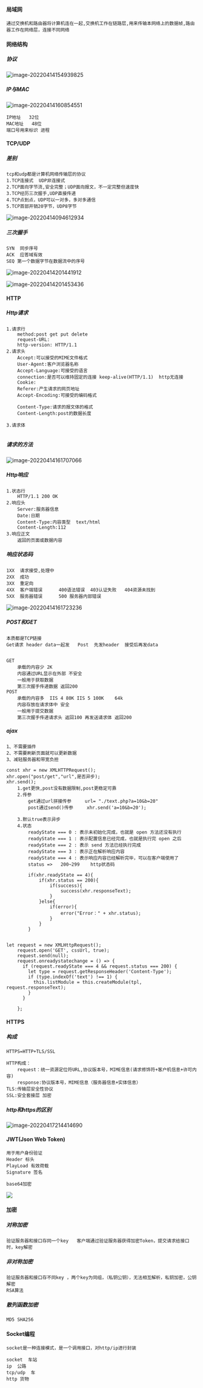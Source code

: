 #### 局域网

```
通过交换机和路由器将计算机连在一起,交换机工作在链路层,用来传输本网络上的数据帧,路由器工作在网络层，连接不同网络
```

#### 网络结构

##### 协议

![image-20220414154939825](C:\Users\13550\AppData\Roaming\Typora\typora-user-images\image-20220414154939825.png)

##### IP与MAC

![image-20220414160854551](file://C:\Users\13550\AppData\Roaming\Typora\typora-user-images\image-20220414160854551.png?lastModify=1653998386)

```
IP地址   32位 
MAC地址   48位
端口号用来标识 进程
```

#### TCP/UDP

##### 差别

```
tcp和udp都是计算机网络传输层的协议
1.TCP连接式  UDP非连接式
2.TCP面向字节流,安全完整；UDP面向报文，不一定完整但速度快
3.TCP经历三次握手,UDP直接传递
4.TCP点到点，UDP可以一对多，多对多通信
5.TCP首部开销20字节，UDP8字节
```

![image-20220414094612934](C:\Users\13550\AppData\Roaming\Typora\typora-user-images\image-20220414094612934.png)

##### 三次握手

```
SYN  同步序号
ACK  应答域有效
SEQ 第一个数据字节在数据流中的序号
```

![image-20220414201441912](C:\Users\13550\AppData\Roaming\Typora\typora-user-images\image-20220414201441912.png)

![image-20220414201453436](C:\Users\13550\AppData\Roaming\Typora\typora-user-images\image-20220414201453436.png)

#### HTTP

##### Http请求

```
1.请求行
	method:post get put delete
	request-URL:
	http-version: HTTP/1.1
2.请求头
	Accept:可以接受的MIME文件格式
	User-Agent:客户浏览器名称
	Accept-Language:可接受的语言
	connection:是否可以维持固定的连接 keep-alive(HTTP/1.1)  http无连接
	Cookie:
	Referer:产生请求的网页地址
	Accept-Encoding:可接受的编码格式
	
	Content-Type:请求的报文体的格式
	Content-Length:post的数据长度 
		
3.请求体
	
```

##### 请求的方法

![image-20220414161707066](C:\Users\13550\AppData\Roaming\Typora\typora-user-images\image-20220414161707066.png)

##### Http响应

```
1.状态行 
	HTTP/1.1 200 OK
2.响应头
	Server:服务器信息
	Date:日期
	Content-Type:内容类型  text/html
	Content-Length:112
3.响应正文 
	返回的页面或数据内容
```

##### 响应状态码

```
1XX  请求接受,处理中
2XX  成功 
3XX  重定向
4XX  客户端错误      400语法错误  403认证失败   404资源未找到
5XX  服务器错误      500 服务器内部错误
```

![image-20220414161723236](C:\Users\13550\AppData\Roaming\Typora\typora-user-images\image-20220414161723236.png)

##### POST和GET

```
本质都是TCP链接
Get请求 header data一起发   Post  先发header  接受后再发data


GET 
	承载的内容少 2K
	内容通过URL显示在外部 不安全
	一般用于获取数据
	第三次握手传递数据 返回200
POST
	承载的内容多  IIS 4 80K IIS 5 100K    64k
	内容存放在请求体中 安全
	一般用于提交数据
	第三次握手传递请求头 返回100 再发送请求体 返回200
```

##### ajax

```
1、不需要插件
2、不需要刷新页面就可以更新数据   
3、减轻服务器和带宽负担
```

```
const xhr = new XMLHTTPRequest();
xhr.open("post/get","url",是否异步);   
xhr.send();
	1.get更快,post没有数据限制,post更稳定可靠
	2.传参 
		get通过url拼接传参     url= "./text.php?a=10&b=20"
		post通过send()传参     xhr.send('a=10&b=20');
		
	3.默认true表示异步
	4.状态
        readyState === 0 : 表示未初始化完成，也就是 open 方法还没有执行 
        readyState === 1 : 表示配置信息已经完成，也就是执行完 open 之后 
        readyState === 2 : 表示 send 方法已经执行完成
        readyState === 3 : 表示正在解析响应内容
        readyState === 4 : 表示响应内容已经解析完毕，可以在客户端使用了
        status =>   200~299    http状态码
        
        if(xhr.readyState == 4){
        	if(xhr.status == 200){
        		if(success){
        			success(xhr.responseText);
        		}
        	}else{
        		if(error){
        			error("Error：" + xhr.status);
        		}
        	}
        }


let request = new XMLHttpRequest();
    request.open('GET', cssUrl, true);
    request.send(null);
    request.onreadystatechange = () => {
      if (request.readyState === 4 && request.status === 200) {
        let type = request.getResponseHeader('Content-Type');
        if (type.indexOf('text') !== 1) {
          this.listModule = this.createModule(tpl, request.responseText);
        }
      }

    };
```



#### HTTPS

##### 构成

```
HTTPS=HTTP+TLS/SSL

HTTP构成：
	request：统一资源定位符URL,协议版本号，MIME信息(请求修饰符+客户机信息+许可内容)
	response:协议版本号，MIME信息（服务器信息+实体信息）
TLS:传输层安全性协议
SSL:安全套接层 加密
```

##### http和https的区别

![image-20220417214414690](C:\Users\13550\AppData\Roaming\Typora\typora-user-images\image-20220417214414690.png)

#### JWT(Json Web Token)

```
用于用户身份验证
Header 标头
PlayLoad 有效荷载
Signature 签名

base64加密
```

![](C:\Users\13550\AppData\Roaming\Typora\typora-user-images\image-20220417145224251.png)

#### 加密

##### 对称加密

```
验证服务器和接口存同一个key   客户端通过验证服务器获得加密Token，提交请求给接口时，key解密 
```

##### 非对称加密

```
验证服务器和接口存不同key ，两个key为同组，（私钥公钥），无法相互解析，私钥加密，公钥解密
RSA算法
```

##### 散列函数加密

```
MD5 SHA256
```

#### Socket编程

```
socket是一种连接模式，是一个调用接口，对http/ip进行封装

socket  车站
ip  公路
tcp/udp  车
http 货物
```

